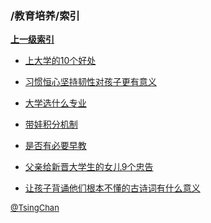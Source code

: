 ### /教育培养/索引


**[上一级索引]()**

- [上大学的10个好处](/教育培养/上大学的10个好处)

- [习惯恒心坚持韧性对孩子更有意义](/教育培养/习惯恒心坚持韧性对孩子更有意义)

- [大学选什么专业](/教育培养/大学选什么专业)

- [带娃积分机制](/教育培养/带娃积分机制)

- [是否有必要早教](/教育培养/是否有必要早教)

- [父亲给新晋大学生的女儿9个忠告](/教育培养/父亲给新晋大学生的女儿9个忠告)

- [让孩子背诵他们根本不懂的古诗词有什么意义](/教育培养/让孩子背诵他们根本不懂的古诗词有什么意义)


<font size=2 color='grey'> [@TsingChan](https://github.com/tsingchan) </font>

